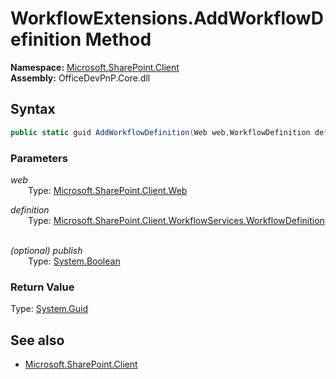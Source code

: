 # WorkflowExtensions.AddWorkflowDefinition Method  
**Namespace:** [Microsoft.SharePoint.Client](Microsoft.SharePoint.Client.md)  
**Assembly:** OfficeDevPnP.Core.dll  
## Syntax
```C#
public static guid AddWorkflowDefinition(Web web,WorkflowDefinition definition,Boolean publish)
```
### Parameters
*web*  
&emsp;&emsp;Type: [Microsoft.SharePoint.Client.Web](Microsoft.SharePoint.Client.Web.md) 
&emsp;&emsp;  
  
*definition*  
&emsp;&emsp;Type: [Microsoft.SharePoint.Client.WorkflowServices.WorkflowDefinition](Microsoft.SharePoint.Client.WorkflowServices.WorkflowDefinition.md) 
&emsp;&emsp;  
  
*(optional) publish*  
&emsp;&emsp;Type: [System.Boolean](System.Boolean.md) 
&emsp;&emsp;  
  
### Return Value
Type: [System.Guid](System.Guid.md 
)
## See also
- [Microsoft.SharePoint.Client](Microsoft.SharePoint.Client.md)
